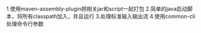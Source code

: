 1.使用maven-assembly-plugin把相关jar和script一起打包
2.简单的java启动脚本，将所有classpath加入，并且运行
3.处理标准输入输出流
4.使用common-cli处理命令行参数
